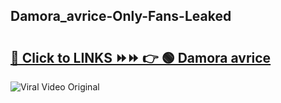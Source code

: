 
 ## Damora_avrice-Only-Fans-Leaked

# <h2><a href="https://clipsfans.com/Damora_avrice&ref=git">🔗 Click to LINKS ⏩⏩ 👉 🟢 Damora avrice </a></h2>

<a href="https://clipsfans.com/Damora_avrice&ref=git" rel="nofollow" data-target="animated-image.originalLink"><img src="https://i.ibb.co.com/xMMVF88/686577567.gif" alt="Viral Video Original" style="max-width: 100%; display: inline-block;" data-target="animated-image.originalImage"></a>
